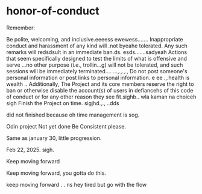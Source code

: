 # honor-of-conduct
Remember:

Be polite, welcoming, and inclusive.eeeess
ewewess.......
Inappropriate conduct and harassment of any kind will .not byeahe tolerated. Any such remarks will redsdsult in an immediate ban.ds.
esds.......sadyeah
Actions that seem specifically designed to test the limits of what is offensive and serve ...no other purpose (i.e., trollin...g) will not be tolerated, and such sessions will be immediately terminated....
...,.,.,.,
Do not post someone's personal information or post links to personal information. e ee .,.health is wealth
..
Additionally, The Project and its core members reserve the right to ban or otherwise disable the account(s) of users in defiancehs of this code of conduct or for any other reason they see fit.sighb..
 wla kaman na choiceh
sigh
Finish the Project on time.  sigjhd.,.,
..dds

did not finished because oh time management is sog.



Odin project
Not yet done
Be Consistent please.

Same as january 30, little progression.

Feb 22, 2025. sigh.


Keep moving forward

Keep moving forward, you gotta do this.

keep moving forward . . ns
hey
tired but go with the flow 
